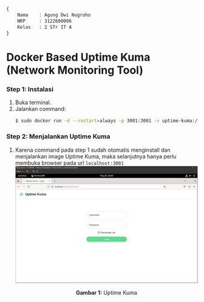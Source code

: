 ```
{
    Nama    : Agung Dwi Nugroho
    NRP     : 3122600006
    Kelas   : 2 STr IT A
}
```

# Docker Based Uptime Kuma (Network Monitoring Tool)

### Step 1: Instalasi
1. Buka terminal.
2. Jalankan command:
   ```bash
   $ sudo docker run -d --restart=always -p 3001:3001 -v uptime-kuma:/app/data --name uptime-kuma louislam/uptime-kuma:1
   ```

### Step 2: Menjalankan Uptime Kuma
1. Karena command pada step 1 sudah otomatis menginstall dan menjalankan image Uptime Kuma, maka selanjutnya hanya perlu membuka browser pada url `localhost:3001`
    <div align="center">
        <img src="./assets/1.png">
        <p><strong>Gambar 1:</strong> Uptime Kuma</p>
    </div>
